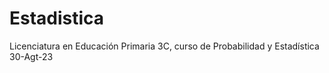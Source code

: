 # Estadistica
Licenciatura en Educación Primaria 3C, curso de  Probabilidad y Estadística 30-Agt-23
